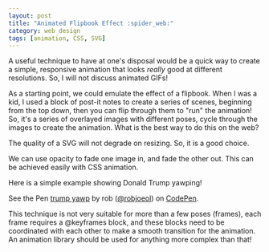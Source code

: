 ```yaml
---
layout: post
title: "Animated Flipbook Effect :spider_web:"
category: web design
tags: [animation, CSS, SVG]
---
```


A useful technique to have at one's disposal would be a quick way to create a
simple, responsive animation that looks *really* good at different resolutions.
So, I will not discuss animated GIFs!  

As a starting point, we could emulate the effect of a flipbook. When I was a
kid, I used a block of post-it notes to create a series of scenes, beginning
from the top down, then you can flip through them to "run" the animation! So,
it's a series of overlayed images with different poses, cycle through the
images to create the animation. What is the best way to do this on the web?  

The quality of a SVG will not degrade on resizing. So, it is a good choice.

We can use opacity to fade one image in, and fade the other out. This can be
achieved easily with CSS animation.  

Here is a simple example showing Donald Trump yawping!

<p data-height="365" data-theme-id="0" data-slug-hash="LLzYBY" data-default-tab="result" data-user="robjoeol" data-embed-version="2" data-pen-title="trump yawp" class="codepen">See the Pen <a href="https://codepen.io/robjoeol/pen/LLzYBY/">trump yawp</a> by rob (<a href="https://codepen.io/robjoeol">@robjoeol</a>) on <a href="https://codepen.io">CodePen</a>.</p>
<script async src="https://production-assets.codepen.io/assets/embed/ei.js"></script>

This technique is not very suitable for more than a few poses (frames),
each frame requires a @keyframes block, and these blocks need to be coordinated
with each other to make a smooth transition for the animation. An animation
library should be used for anything more complex than that!
